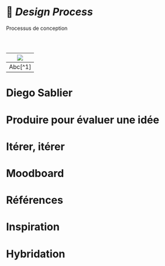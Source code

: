 # 🔄 *Design Process*
  Processus de conception
### &nbsp;


|![](links/Checklists.jpg) |
|:---:|
| Abc[^1]           |

# Diego Sablier

# Produire pour évaluer une idée

# Itérer, itérer



# Moodboard

# Références

# Inspiration

# Hybridation

